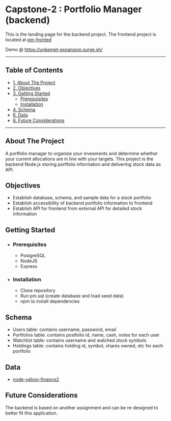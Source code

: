 # Capstone-2 : Portfolio Manager (backend)

This is the landing page for the backend project. The frontend project is located at [pm-fronted](https://github.com/fan777/pm-frontend)

Demo @ https://unkempt-expansion.surge.sh/

---

## Table of Contents
- [1. About The Project](#about-the-project)
- [2. Objectives](#objectives)
- [3. Getting Started](#getting-started)
  * [Prerequisites](#prerequisites)
  * [Installation](#installation)
- [4. Schema](#schema)
- [6. Data](#data)
- [8. Future Considerations](#future-considerations)


---

## About The Project

A portfolio manager to organize your invesments and determine whether your current allocations are in line with your targets. This project is the backend Node.js storing portfolio information and delivering stock data as API.

## Objectives

* Establish database, schema, and sample data for a stock portfolio
* Establish accessibility of backend portfolio information to frontend
* Establish API for frontend from external API for detailed stock information

## Getting Started
  * ### Prerequisites
    * PostgreSQL
    * NodeJS
    * Express
  
  * ### Installation
    * Clone repository
    * Run pm.sql (create database and load seed data)
    * npm to install dependencies

## Schema
  * Users table: contains username, password, email
  * Portfolios table: contains postfolio id, name, cash, notes for each user
  * Watchlist table: contains username and watched stock symbols
  * Holdings table: contains holding id, symbol, shares owned, etc for each portfolio

## Data
  * [node-yahoo-finance2](https://github.com/gadicc/node-yahoo-finance2)

## Future Considerations

The backend is based on another assignment and can be re-designed to better fit this application.